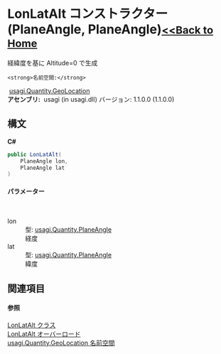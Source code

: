 # LonLatAlt コンストラクター (PlaneAngle, PlaneAngle)<small>[<<Back to Home](https://github.com/usagi/usagi.cs/blob/master/Help/Home.md)</small> 

経緯度を基に Altitude=0 で生成


    <strong>名前空間:</strong>
&nbsp;<a href="N_usagi_Quantity_GeoLocation.md">usagi.Quantity.GeoLocation</a><br /><strong>アセンブリ:</strong>
&nbsp;usagi (in usagi.dll) バージョン: 1.1.0.0 (1.1.0.0)

## 構文

**C#**<br />
``` C#
public LonLatAlt(
	PlaneAngle lon,
	PlaneAngle lat
)
```


#### パラメーター
&nbsp;<dl><dt>lon</dt><dd>型: <a href="T_usagi_Quantity_PlaneAngle.md">usagi.Quantity.PlaneAngle</a><br />経度</dd><dt>lat</dt><dd>型: <a href="T_usagi_Quantity_PlaneAngle.md">usagi.Quantity.PlaneAngle</a><br />緯度</dd></dl>

## 関連項目


#### 参照
<a href="T_usagi_Quantity_GeoLocation_LonLatAlt.md">LonLatAlt クラス</a><br /><a href="Overload_usagi_Quantity_GeoLocation_LonLatAlt__ctor.md">LonLatAlt オーバーロード</a><br /><a href="N_usagi_Quantity_GeoLocation.md">usagi.Quantity.GeoLocation 名前空間</a><br />